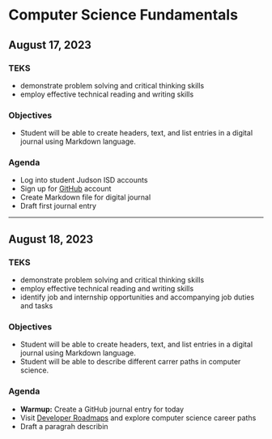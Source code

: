 # Computer Science Fundamentals

## August 17, 2023

### TEKS
- demonstrate problem solving and critical thinking skills
- employ effective technical reading and writing skills

### Objectives
- Student will be able to create headers, text, and list entries in a digital journal using Markdown language.

### Agenda
- Log into student Judson ISD accounts
- Sign up for [GitHub](http://github.com) account
- Create Markdown file for digital journal
- Draft first journal entry

----
## August 18, 2023

### TEKS
- demonstrate problem solving and critical thinking skills
- employ effective technical reading and writing skills
- identify job and internship opportunities and accompanying job duties and tasks

### Objectives
- Student will be able to create headers, text, and list entries in a digital journal using Markdown language.
- Student will be able to describe different carrer paths in computer science.

### Agenda
- **Warmup:** Create a GitHub journal entry for today
- Visit [Developer Roadmaps](https://roadmap.sh/) and explore computer science career paths
- Draft a paragrah describin
